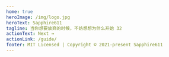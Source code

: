 ```yaml
---
home: true
heroImage: /img/logo.jpg
heroText: Sapphire611
tagline: 当你想要放弃的时候，不妨想想为什么开始 32
actionText: Next →
actionLink: /guide/
footer: MIT Licensed | Copyright © 2021-present Sapphire611
---
```

